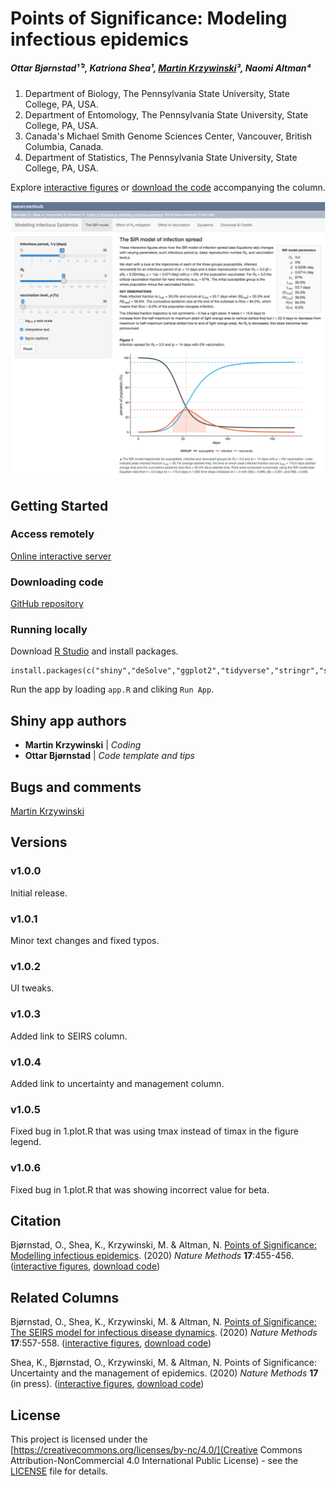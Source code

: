 # Points of Significance: Modeling infectious epidemics

##### Ottar Bjørnstad¹𝄒², Katriona Shea¹, [Martin Krzywinski](mailto:martink@bcgsc.ca)³, Naomi Altman⁴

1. Department of Biology, The Pennsylvania State University, State College, PA, USA.
2. Department of Entomology, The Pennsylvania State University, State College, PA, USA.
3. Canada's Michael Smith Genome Sciences Center, Vancouver, British Columbia, Canada.
4. Department of Statistics, The Pennsylvania State University, State College, PA, USA.

Explore [interactive figures](https://shiny.bcgsc.ca/posepi1/) or [download the code](https://martinkrz.github.io/posepi1/) accompanying the column.

![Points of Significance: Modeling infectious epidemics](https://raw.githubusercontent.com/martinkrz/posepi1/master/www/img/screenshot.png)

## Getting Started

### Access remotely

[Online interactive server](https://shiny.bcgsc.ca/posepi1/)

### Downloading code

[GitHub repository](https://martinkrz.github.io/posepi1/)

### Running locally

Download [R Studio](http://rstudio.com) and install packages.

```
install.packages(c("shiny","deSolve","ggplot2","tidyverse","stringr","shinyjs","shinyWidgets"))
```

Run the app by loading `app.R` and cliking `Run App`.

## Shiny app authors

* **Martin Krzywinski** | *Coding*
* **Ottar Bjørnstad** | *Code template and tips*

## Bugs and comments

[Martin Krzywinski](mailto:martink@bcgsc.ca)

## Versions

### v1.0.0

Initial release.

### v1.0.1

Minor text changes and fixed typos.

### v1.0.2

UI tweaks.

### v1.0.3

Added link to SEIRS column.

### v1.0.4

Added link to uncertainty and management column.

### v1.0.5

Fixed bug in 1.plot.R that was using tmax instead of timax in the figure legend.

### v1.0.6

Fixed bug in 1.plot.R that was showing incorrect value for beta.

## Citation

Bjørnstad, O., Shea, K., Krzywinski, M. & Altman, N. [Points of Significance: Modelling infectious epidemics](https://www.nature.com/articles/s41592-020-0822-z). (2020) *Nature Methods* **17**:455-456. ([interactive figures](http://shiny.bcgsc.ca/posepi1), [download code](https://martinkrz.github.io/posepi1/))

## Related Columns

Bjørnstad, O., Shea, K., Krzywinski, M. & Altman, N. [Points of Significance: The SEIRS model for infectious disease dynamics](http://www.nature.com/articles/s41592-020-0856-2). (2020) *Nature Methods* **17**:557-558. ([interactive figures](http://shiny.bcgsc.ca/posepi2), [download code](https://martinkrz.github.io/posepi2/))

Shea, K., Bjørnstad, O., Krzywinski, M. & Altman, N. Points of Significance: Uncertainty and the management of epidemics. (2020) *Nature Methods* **17** (in press). ([interactive figures](http://shiny.bcgsc.ca/posepi3), [download code](https://martinkrz.github.io/posepi3))

## License

This project is licensed under the [https://creativecommons.org/licenses/by-nc/4.0/](Creative Commons Attribution-NonCommercial 4.0 International Public License) - see the [LICENSE](LICENSE) file for details.
